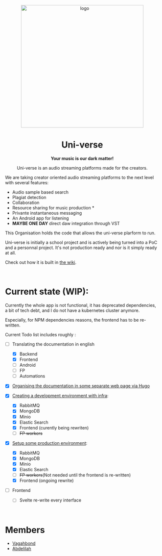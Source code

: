 <div align=center>

<img src="https://avatars.githubusercontent.com/u/100030939?s=400&u=808a96ffa048f92350d284580d4f79c98e7af505&v=4" width="400" height="400" alt="logo">

# Uni-verse

**Your music is our dark matter!**

Uni-verse is an audio streaming platforms made for the creators.

</div>

We are taking creator oriented audio streaming platforms to the next level with several features:

- Audio sample based search
- Plagiat detection
- Collaboration
- Resource sharing for music production \*
- Privante instantaneous messaging
- An Android app for listening
- **MAYBE ONE DAY** direct daw integration through VST

This Organisation holds the code that allows the uni-verse plarform to run.

Uni-verse is initially a school project and is actively being turned into a PoC and a personnal project.
It's not production ready and nor is it simply ready at all.

Check out how it is built in [the wiki](https://uni-verse-fm.github.io).


<br/>

# Current state (WIP):

Currently the whole app is not functional, it has deprecated dependencies, a bit of tech debt, and I do not have a kubernetes cluster anymore.

Especially, for NPM dependencies reasons, the frontend has to be re-written.

Current Todo list includes roughly :

- [ ] Translating the documentation in english

  - [x] Backend
  - [x] Frontend
  - [ ] Android
  - [ ] FP
  - [ ] Automations

- [x] [Organising the documentation in some separate web page via Hugo](https://uni-verse-fm.github.io)

- [x] [Creating a development environment with infra](https://github.com/uni-verse-fm/uni-verse-dev):

  - [x] RabbitMQ
  - [x] MongoDB
  - [x] Minio
  - [x] Elastic Search
  - [x] Frontend (curently being rewriten)
  - [ ] ~~FP workers~~

- [x] [Setup some production environment](https://uni-verse.vagahbond.com):

  - [x] RabbitMQ
  - [x] MongoDB
  - [x] Minio
  - [x] Elastic Search
  - [ ] ~~FP workers~~(Not needed until the frontend is re-written)
  - [x] Frontend (ongoing rewrite)

- [ ] Frontend
  - [ ] Svelte re-write every interface

<br/>

# Members

- [Vagahbond](https://github.com/vagahbond)
- [Abdelilah](https://github.com/abdelillah-tech)
